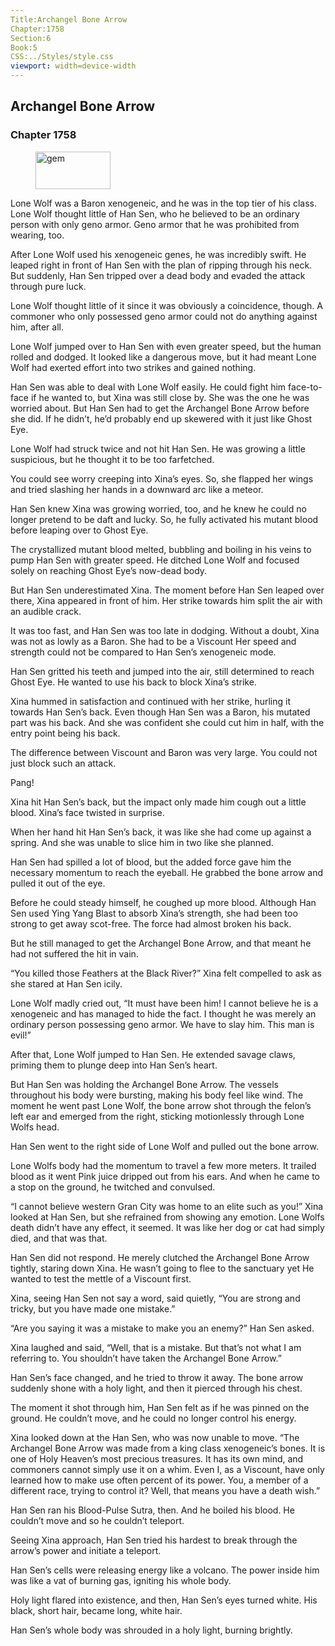 ```yaml
---
Title:Archangel Bone Arrow 
Chapter:1758 
Section:6 
Book:5 
CSS:../Styles/style.css 
viewport: width=device-width
---
```

  
## Archangel Bone Arrow
### Chapter 1758
  
<figure>
	<img src="../Images/gem.gif" alt="gem" id="gem" width="120" height="60" />
</figure>
  

  
Lone Wolf was a Baron xenogeneic, and he was in the top tier of his class. Lone Wolf thought little of Han Sen, who he believed to be an ordinary person with only geno armor. Geno armor that he was prohibited from wearing, too.

After Lone Wolf used his xenogeneic genes, he was incredibly swift. He leaped right in front of Han Sen with the plan of ripping through his neck. But suddenly, Han Sen tripped over a dead body and evaded the attack through pure luck.

Lone Wolf thought little of it since it was obviously a coincidence, though. A commoner who only possessed geno armor could not do anything against him, after all.

Lone Wolf jumped over to Han Sen with even greater speed, but the human rolled and dodged. It looked like a dangerous move, but it had meant Lone Wolf had exerted effort into two strikes and gained nothing.

Han Sen was able to deal with Lone Wolf easily. He could fight him face-to-face if he wanted to, but Xina was still close by. She was the one he was worried about. But Han Sen had to get the Archangel Bone Arrow before she did. If he didn’t, he’d probably end up skewered with it just like Ghost Eye.

Lone Wolf had struck twice and not hit Han Sen. He was growing a little suspicious, but he thought it to be too farfetched.

You could see worry creeping into Xina’s eyes. So, she flapped her wings and tried slashing her hands in a downward arc like a meteor.

Han Sen knew Xina was growing worried, too, and he knew he could no longer pretend to be daft and lucky. So, he fully activated his mutant blood before leaping over to Ghost Eye.

The crystallized mutant blood melted, bubbling and boiling in his veins to pump Han Sen with greater speed. He ditched Lone Wolf and focused solely on reaching Ghost Eye’s now-dead body.

But Han Sen underestimated Xina. The moment before Han Sen leaped over there, Xina appeared in front of him. Her strike towards him split the air with an audible crack.

It was too fast, and Han Sen was too late in dodging. Without a doubt, Xina was not as lowly as a Baron. She had to be a Viscount Her speed and strength could not be compared to Han Sen’s xenogeneic mode.

Han Sen gritted his teeth and jumped into the air, still determined to reach Ghost Eye. He wanted to use his back to block Xina’s strike.

Xina hummed in satisfaction and continued with her strike, hurling it towards Han Sen’s back. Even though Han Sen was a Baron, his mutated part was his back. And she was confident she could cut him in half, with the entry point being his back.

The difference between Viscount and Baron was very large. You could not just block such an attack.

Pang!

Xina hit Han Sen’s back, but the impact only made him cough out a little blood. Xina’s face twisted in surprise.

When her hand hit Han Sen’s back, it was like she had come up against a spring. And she was unable to slice him in two like she planned.

Han Sen had spilled a lot of blood, but the added force gave him the necessary momentum to reach the eyeball. He grabbed the bone arrow and pulled it out of the eye.

Before he could steady himself, he coughed up more blood. Although Han Sen used Ying Yang Blast to absorb Xina’s strength, she had been too strong to get away scot-free. The force had almost broken his back.

But he still managed to get the Archangel Bone Arrow, and that meant he had not suffered the hit in vain.

“You killed those Feathers at the Black River?” Xina felt compelled to ask as she stared at Han Sen icily.

Lone Wolf madly cried out, “It must have been him! I cannot believe he is a xenogeneic and has managed to hide the fact. I thought he was merely an ordinary person possessing geno armor. We have to slay him. This man is evil!”

After that, Lone Wolf jumped to Han Sen. He extended savage claws, priming them to plunge deep into Han Sen’s heart.

But Han Sen was holding the Archangel Bone Arrow. The vessels throughout his body were bursting, making his body feel like wind. The moment he went past Lone Wolf, the bone arrow shot through the felon’s left ear and emerged from the right, sticking motionlessly through Lone Wolfs head.

Han Sen went to the right side of Lone Wolf and pulled out the bone arrow.

Lone Wolfs body had the momentum to travel a few more meters. It trailed blood as it went Pink juice dripped out from his ears. And when he came to a stop on the ground, he twitched and convulsed.

“I cannot believe western Gran City was home to an elite such as you!” Xina looked at Han Sen, but she refrained from showing any emotion. Lone Wolfs death didn’t have any effect, it seemed. It was like her dog or cat had simply died, and that was that.

Han Sen did not respond. He merely clutched the Archangel Bone Arrow tightly, staring down Xina. He wasn’t going to flee to the sanctuary yet He wanted to test the mettle of a Viscount first.

Xina, seeing Han Sen not say a word, said quietly, “You are strong and tricky, but you have made one mistake.”

“Are you saying it was a mistake to make you an enemy?” Han Sen asked.

Xina laughed and said, “Well, that is a mistake. But that’s not what I am referring to. You shouldn’t have taken the Archangel Bone Arrow.”

Han Sen’s face changed, and he tried to throw it away. The bone arrow suddenly shone with a holy light, and then it pierced through his chest.

The moment it shot through him, Han Sen felt as if he was pinned on the ground. He couldn’t move, and he could no longer control his energy.

Xina looked down at the Han Sen, who was now unable to move. “The Archangel Bone Arrow was made from a king class xenogeneic’s bones. It is one of Holy Heaven’s most precious treasures. It has its own mind, and commoners cannot simply use it on a whim. Even I, as a Viscount, have only learned how to make use often percent of its power. You, a member of a different race, trying to control it? Well, that means you have a death wish.”

Han Sen ran his Blood-Pulse Sutra, then. And he boiled his blood. He couldn’t move and so he couldn’t teleport.

Seeing Xina approach, Han Sen tried his hardest to break through the arrow’s power and initiate a teleport.

Han Sen’s cells were releasing energy like a volcano. The power inside him was like a vat of burning gas, igniting his whole body.

Holy light flared into existence, and then, Han Sen’s eyes turned white. His black, short hair, became long, white hair.

Han Sen’s whole body was shrouded in a holy light, burning brightly.